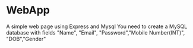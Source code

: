 # WebApp
A simple web page using Express and Mysql
You need to create a MySQL database with fields "Name", "Email", "Password","Mobile Number(INT)", "DOB","Gender"
